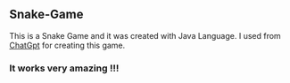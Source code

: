 ## Snake-Game

This is a Snake Game and it was created with Java Language.
I used from <a href="https://chat.openai.com/">ChatGpt</a> for creating this game.

### It works very amazing !!!
